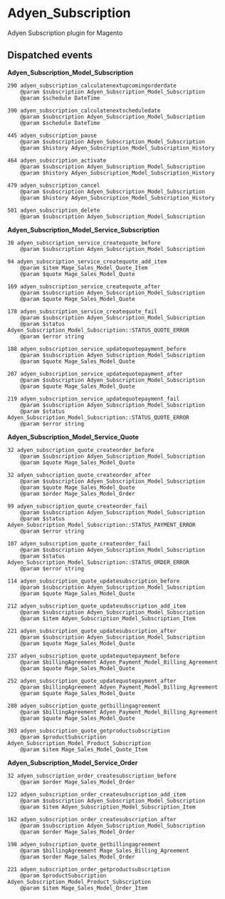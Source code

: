 # Adyen_Subscription
Adyen Subscription plugin for Magento


## Dispatched events

**Adyen_Subscription_Model_Subscription**

    290 adyen_subscription_calculatenextupcomingorderdate
        @param $subscription Adyen_Subscription_Model_Subscription
        @param $schedule DateTime
        
    390 adyen_subscription_calculatenextscheduledate
        @param $subscription Adyen_Subscription_Model_Subscription
        @param $schedule DateTime
        
    445 adyen_subscription_pause
        @param $subscription Adyen_Subscription_Model_Subscription
        @param $history Adyen_Subscription_Model_Subscription_History
        
    464 adyen_subscription_activate
        @param $subscription Adyen_Subscription_Model_Subscription
        @param $history Adyen_Subscription_Model_Subscription_History
        
    479 adyen_subscription_cancel
        @param $subscription Adyen_Subscription_Model_Subscription
        @param $history Adyen_Subscription_Model_Subscription_History
        
    501 adyen_subscription_delete
        @param $subscription Adyen_Subscription_Model_Subscription

**Adyen_Subscription_Model_Service_Subscription**

    30 adyen_subscription_service_createquote_before
        @param $subscription Adyen_Subscription_Model_Subscription

    94 adyen_subscription_service_createquote_add_item
        @param $item Mage_Sales_Model_Quote_Item
        @param $quote Mage_Sales_Model_Quote

    169 adyen_subscription_service_createquote_after
        @param $subscription Adyen_Subscription_Model_Subscription
        @param $quote Mage_Sales_Model_Quote

    178 adyen_subscription_service_createquote_fail
        @param $subscription Adyen_Subscription_Model_Subscription
        @param $status Adyen_Subscription_Model_Subscription::STATUS_QUOTE_ERROR
        @param $error string

    188 adyen_subscription_service_updatequotepayment_before
        @param $subscription Adyen_Subscription_Model_Subscription
        @param $quote Mage_Sales_Model_Quote

    207 adyen_subscription_service_updatequotepayment_after
        @param $subscription Adyen_Subscription_Model_Subscription
        @param $quote Mage_Sales_Model_Quote

    219 adyen_subscription_service_updatequotepayment_fail
        @param $subscription Adyen_Subscription_Model_Subscription
        @param $status Adyen_Subscription_Model_Subscription::STATUS_QUOTE_ERROR
        @param $error string

**Adyen_Subscription_Model_Service_Quote**

    32 adyen_subscription_quote_createorder_before
        @param $subscription Adyen_Subscription_Model_Subscription
        @param $quote Mage_Sales_Model_Quote
        
    32 adyen_subscription_quote_createorder_after
        @param $subscription Adyen_Subscription_Model_Subscription
        @param $quote Mage_Sales_Model_Quote
        @param $order Mage_Sales_Model_Order
        
    99 adyen_subscription_quote_createorder_fail
        @param $subscription Adyen_Subscription_Model_Subscription
        @param $status Adyen_Subscription_Model_Subscription::STATUS_PAYMENT_ERROR
        @param $error string
        
    107 adyen_subscription_quote_createorder_fail
        @param $subscription Adyen_Subscription_Model_Subscription
        @param $status Adyen_Subscription_Model_Subscription::STATUS_ORDER_ERROR
        @param $error string
    
    114 adyen_subscription_quote_updatesubscription_before
        @param $subscription Adyen_Subscription_Model_Subscription
        @param $quote Mage_Sales_Model_Quote
        
    212 adyen_subscription_quote_updatesubscription_add_item
        @param $subscription Adyen_Subscription_Model_Subscription
        @param $item Adyen_Subscription_Model_Subscription_Item
        
    221 adyen_subscription_quote_updatesubscription_after
        @param $subscription Adyen_Subscription_Model_Subscription
        @param $quote Mage_Sales_Model_Quote
        
    237 adyen_subscription_quote_updatequotepayment_before
        @param $billingAgreement Adyen_Payment_Model_Billing_Agreement
        @param $quote Mage_Sales_Model_Quote
     
    252 adyen_subscription_quote_updatequotepayment_after
        @param $billingAgreement Adyen_Payment_Model_Billing_Agreement
        @param $quote Mage_Sales_Model_Quote
    
    280 adyen_subscription_quote_getbillingagreement
        @param $billingAgreement Adyen_Payment_Model_Billing_Agreement
        @param $quote Mage_Sales_Model_Quote
    
    303 adyen_subscription_quote_getproductsubscription
        @param $productSubscription Adyen_Subscription_Model_Product_Subscription
        @param $item Mage_Sales_Model_Quote_Item
        
**Adyen_Subscription_Model_Service_Order**

    32 adyen_subscription_order_createsubscription_before
        @param $order Mage_Sales_Model_Order
        
    122 adyen_subscription_order_createsubscription_add_item
        @param $subscription Adyen_Subscription_Model_Subscription
        @param $item Adyen_Subscription_Model_Subscription_Item	
        
    162 adyen_subscription_order_createsubscription_after
        @param $subscription Adyen_Subscription_Model_Subscription
        @param $order Mage_Sales_Model_Order
        
    198 adyen_subscription_quote_getbillingagreement
        @param $billingAgreement Mage_Sales_Billing_Agreement
        @param $order Mage_Sales_Model_Order
        
    221 adyen_subscription_order_getproductsubscription
        @param $productSubscription Adyen_Subscription_Model_Product_Subscription
        @param $item Mage_Sales_Model_Order_Item
	
